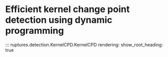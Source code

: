 # Efficient kernel change point detection using dynamic programming

::: ruptures.detection.KernelCPD.KernelCPD
    rendering:
        show_root_heading: true